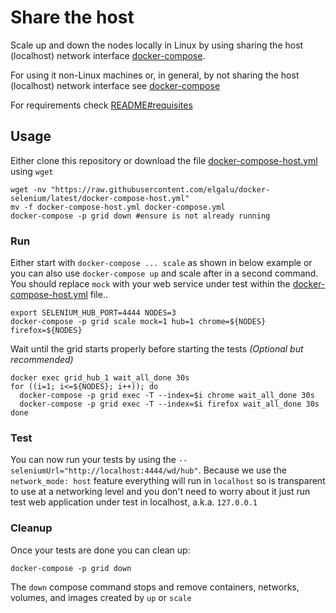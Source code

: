 # Share the host
Scale up and down the nodes locally in Linux by using sharing the host (localhost) network interface [docker-compose](https://docs.docker.com/compose/).

For using it non-Linux machines or, in general, by not sharing the host (localhost) network interface see [docker-compose](./docker-compose.md)

For requirements check [README#requisites](../README.md#requisites)

## Usage
Either clone this repository or download the file [docker-compose-host.yml][] using `wget`

    wget -nv "https://raw.githubusercontent.com/elgalu/docker-selenium/latest/docker-compose-host.yml"
    mv -f docker-compose-host.yml docker-compose.yml
    docker-compose -p grid down #ensure is not already running

### Run
Either start with `docker-compose ... scale` as shown in below example or you can also use `docker-compose up` and scale after in a second command.
You should replace `mock` with your web service under test within the [docker-compose-host.yml][] file..

    export SELENIUM_HUB_PORT=4444 NODES=3
    docker-compose -p grid scale mock=1 hub=1 chrome=${NODES} firefox=${NODES}

Wait until the grid starts properly before starting the tests _(Optional but recommended)_

    docker exec grid_hub_1 wait_all_done 30s
    for ((i=1; i<=${NODES}; i++)); do
      docker-compose -p grid exec -T --index=$i chrome wait_all_done 30s
      docker-compose -p grid exec -T --index=$i firefox wait_all_done 30s
    done

### Test
You can now run your tests by using the `--seleniumUrl="http://localhost:4444/wd/hub"`.
Because we use the `network_mode: host` feature everything will run in `localhost` so is transparent to use at a networking level and you don't need to worry about it just run test web application under test in localhost, a.k.a. `127.0.0.1`

### Cleanup
Once your tests are done you can clean up:

    docker-compose -p grid down

The `down` compose command stops and remove containers, networks, volumes, and images created by `up` or `scale`

[docker-compose-host.yml]: ../docker-compose-host.yml
